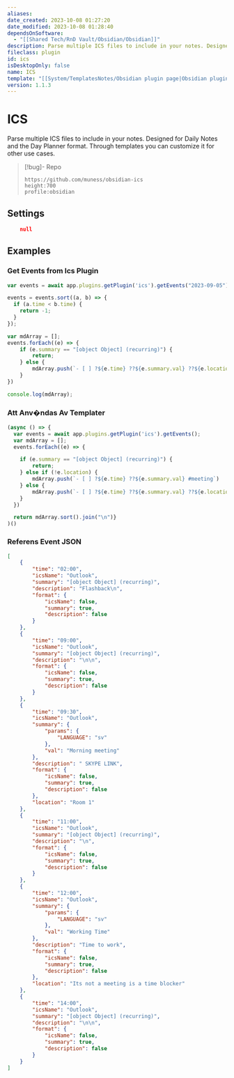 ```yaml
---
aliases: 
date_created: 2023-10-08 01:27:20
date_modified: 2023-10-08 01:28:40
dependsOnSoftware:
  - "[[Shared Tech/RnD Vault/Obsidian/Obsidian]]"
description: Parse multiple ICS files to include in your notes. Designed for Daily Notes and the Day Planner format. Through templates you can customize it for other use cases.
fileclass: plugin
id: ics
isDesktopOnly: false
name: ICS
template: "[[System/TemplatesNotes/Obsidian plugin page|Obsidian plugin page]]"
version: 1.1.3
---
```

# ICS

Parse multiple ICS files to include in your notes. Designed for Daily Notes and the Day Planner format. Through templates you can customize it for other use cases.

>[!bug]- Repo
>
>```gate  
>https://github.com/muness/obsidian-ics
>height:700
>profile:obsidian
>```

## Settings

```json
	null
```

## Examples

### Get Events from Ics Plugin

```js RunJS:{n:"Ego/Examples/ICS/Get events from ics",t:"s"} 
var events = await app.plugins.getPlugin('ics').getEvents("2023-09-05");

events = events.sort((a, b) => {
  if (a.time < b.time) {
    return -1;
  }
});

var mdArray = [];
events.forEach((e) => {
	if (e.summary == "[object Object] (recurring)") {
		return;
	} else {
		mdArray.push(`- [ ] ?${e.time} ??${e.summary.val} ??${e.location}`)
	}
})

console.log(mdArray);
```

### Att Anv�ndas Av Templater

```js RunJS:{n:"Ego/Examples/ICS/Templater - Get events from ics",t:"s"}
(async () => {
  var events = await app.plugins.getPlugin('ics').getEvents();
  var mdArray = [];
  events.forEach((e) => {

	if (e.summary == "[object Object] (recurring)") {
		return;
	} else if (!e.location) {
		mdArray.push(`- [ ] ?${e.time} ??${e.summary.val} #meeting`)
	} else {
		mdArray.push(`- [ ] ?${e.time} ??${e.summary.val} ??${e.location} #meeting`)
	}
  })

  return mdArray.sort().join("\n")}
)()
```

### Referens Event JSON

```json
[
    {
        "time": "02:00",
        "icsName": "Outlook",
        "summary": "[object Object] (recurring)",
        "description": "Flashback\n",
        "format": {
            "icsName": false,
            "summary": true,
            "description": false
        }
    },
    {
        "time": "09:00",
        "icsName": "Outlook",
        "summary": "[object Object] (recurring)",
        "description": "\n\n",
        "format": {
            "icsName": false,
            "summary": true,
            "description": false
        }
    },
    {
        "time": "09:30",
        "icsName": "Outlook",
        "summary": {
            "params": {
                "LANGUAGE": "sv"
            },
            "val": "Morning meeting"
        },
        "description": " SKYPE LINK",
        "format": {
            "icsName": false,
            "summary": true,
            "description": false
        },
        "location": "Room 1"
    },
    {
        "time": "11:00",
        "icsName": "Outlook",
        "summary": "[object Object] (recurring)",
        "description": "\n",
        "format": {
            "icsName": false,
            "summary": true,
            "description": false
        }
    },
    {
        "time": "12:00",
        "icsName": "Outlook",
        "summary": {
            "params": {
                "LANGUAGE": "sv"
            },
            "val": "Working Time"
        },
        "description": "Time to work",
        "format": {
            "icsName": false,
            "summary": true,
            "description": false
        },
        "location": "Its not a meeting is a time blocker"
    },
    {
        "time": "14:00",
        "icsName": "Outlook",
        "summary": "[object Object] (recurring)",
        "description": "\n\n",
        "format": {
            "icsName": false,
            "summary": true,
            "description": false
        }
    }
]
```
